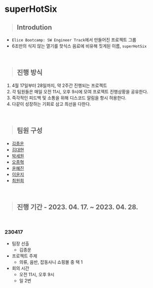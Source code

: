 # **superHotSix**

> ## **Introdution**

- `Elice Bootcamp: SW Engineer Track`에서 만들어진 프로젝트 그룹
- 6조만의 식지 않는 열기를 핫식스 음료에 비유해 짓게된 이름, `superHotSix`

<br>

> ## **진행 방식**

1. 4월 17일부터 28일까지, 약 2주간 진행되는 프로젝트
2. 각 팀원들은 매일 오전 11시, 오후 9시에 모여 프로젝트 진행상황을 공유한다.
3. 즉각적인 피드백 및 소통을 위해 디스코드 알림을 항시 허용한다.
4. 다같이 성장하는 기회로 삼고 최선을 다한다.

<br>

> ## **팀원 구성**

- [김종운](https://velog.io/@dev_cdd)
- [김대현](#)
- [박세원](#)
- [오종혁](#)
- [윤혜진](#)
- [이윤지](#)
- [최원희](#)

<br>

> ## **진행 기간 - 2023. 04. 17. ~ 2023. 04. 28.**

<br>

### **230417**

- 팀장 선출
  - 김종운
- 프로젝트 주제
  - 의류, 음반, 잡동사니 쇼핑몰 중 택 1
- 회의 시간
  - 오전 11시, 오후 9시
  - 일 2번

